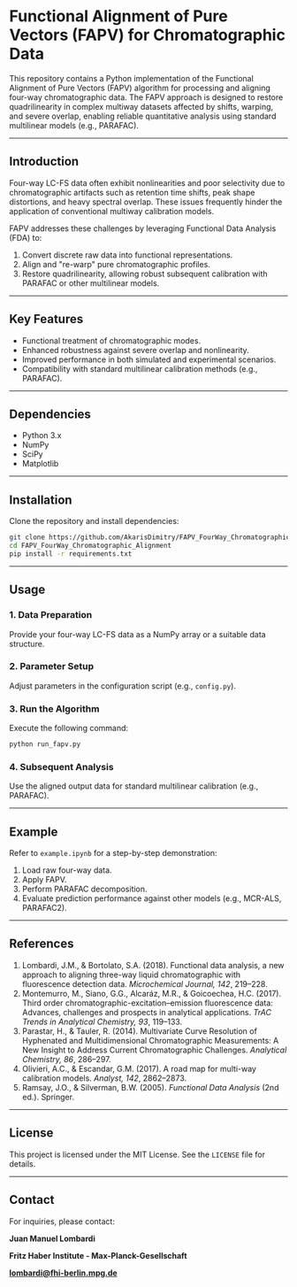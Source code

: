 # Functional Alignment of Pure Vectors (FAPV) for Chromatographic Data

This repository contains a Python implementation of the Functional Alignment of Pure Vectors (FAPV) algorithm for processing and aligning four-way chromatographic data. The FAPV approach is designed to restore quadrilinearity in complex multiway datasets affected by shifts, warping, and severe overlap, enabling reliable quantitative analysis using standard multilinear models (e.g., PARAFAC).

---

## Introduction

Four-way LC-FS data often exhibit nonlinearities and poor selectivity due to chromatographic artifacts such as retention time shifts, peak shape distortions, and heavy spectral overlap. These issues frequently hinder the application of conventional multiway calibration models.

FAPV addresses these challenges by leveraging Functional Data Analysis (FDA) to:

1. Convert discrete raw data into functional representations.
2. Align and "re-warp" pure chromatographic profiles.
3. Restore quadrilinearity, allowing robust subsequent calibration with PARAFAC or other multilinear models.

---

## Key Features

- Functional treatment of chromatographic modes.
- Enhanced robustness against severe overlap and nonlinearity.
- Improved performance in both simulated and experimental scenarios.
- Compatibility with standard multilinear calibration methods (e.g., PARAFAC).

---

## Dependencies

- Python 3.x
- NumPy
- SciPy
- Matplotlib 

---

## Installation

Clone the repository and install dependencies:

```bash
git clone https://github.com/AkarisDimitry/FAPV_FourWay_Chromatographic_Alignment.git
cd FAPV_FourWay_Chromatographic_Alignment
pip install -r requirements.txt
```

---

## Usage

### 1. Data Preparation
Provide your four-way LC-FS data as a NumPy array or a suitable data structure.

### 2. Parameter Setup
Adjust parameters in the configuration script (e.g., `config.py`).

### 3. Run the Algorithm
Execute the following command:

```bash
python run_fapv.py
```

### 4. Subsequent Analysis
Use the aligned output data for standard multilinear calibration (e.g., PARAFAC).

---

## Example

Refer to `example.ipynb` for a step-by-step demonstration:

1. Load raw four-way data.
2. Apply FAPV.
3. Perform PARAFAC decomposition.
4. Evaluate prediction performance against other models (e.g., MCR-ALS, PARAFAC2).

---

## References

1. Lombardi, J.M., & Bortolato, S.A. (2018). Functional data analysis, a new approach to aligning three-way liquid chromatographic with fluorescence detection data. *Microchemical Journal, 142*, 219–228.
2. Montemurro, M., Siano, G.G., Alcaráz, M.R., & Goicoechea, H.C. (2017). Third order chromatographic-excitation–emission fluorescence data: Advances, challenges and prospects in analytical applications. *TrAC Trends in Analytical Chemistry, 93*, 119–133.
3. Parastar, H., & Tauler, R. (2014). Multivariate Curve Resolution of Hyphenated and Multidimensional Chromatographic Measurements: A New Insight to Address Current Chromatographic Challenges. *Analytical Chemistry, 86*, 286–297.
4. Olivieri, A.C., & Escandar, G.M. (2017). A road map for multi-way calibration models. *Analyst, 142*, 2862–2873.
5. Ramsay, J.O., & Silverman, B.W. (2005). *Functional Data Analysis* (2nd ed.). Springer.

---

## License

This project is licensed under the MIT License. See the `LICENSE` file for details.

---

## Contact

For inquiries, please contact:

**Juan Manuel Lombardi**

**Fritz Haber Institute - Max-Planck-Gesellschaft**

**lombardi@fhi-berlin.mpg.de**

